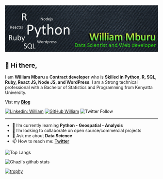 ![Banner Image](https://github.com/SirWilliam254/SirWilliam254/blob/main/Banner.jpg)

##  👋 Hi there,

I am **William Mburu**  a **Contract developer** who is **Skilled in Python, R, SQL, Ruby, React JS, Node JS, and WordPress**. I am a Strong technical professional with a Bachelor of Statistics and Programming from Kenyatta University.

Vist my **[Blog](https://sirwilliam254.github.io/flexible-jekyll/)**

[![Linkedin: William](https://img.shields.io/badge/-William-blue?style=flat-square&logo=Linkedin&logoColor=white&link=https://www.linkedin.com/in/william-mburu-a3907b1a8/)](https://www.linkedin.com/in/william-mburu-a3907b1a8/)
[![GitHub William](https://img.shields.io/github/followers/SirWilliam254?label=follow&style=social)](https://github.com/SirWilliam254)
![Twitter Follow](https://img.shields.io/twitter/follow/William55035620?style=social)

---

- 🌱 I’m currently learning **Python - Geospatial - Analysis**
- 👯 I’m looking to collaborate on open source/commercial projects
- 💬 Ask me about **Data Science**
- 📫 How to reach me:
  **[Twitter](https://twitter.com/William55035620)**

![Top Langs](https://github-readme-stats.vercel.app/api/top-langs/?username=SirWilliam254&layout=compact&theme=dark&hide_border=true)

![Ghazi's github stats](https://github-readme-stats.vercel.app/api?username=SirWilliam254&show_icons=true&hide_border=true&theme=dark)

[![trophy](https://github-profile-trophy.vercel.app/?username=SirWilliam254)](https://github.com/SirWilliam254/github-profile-trophy)
